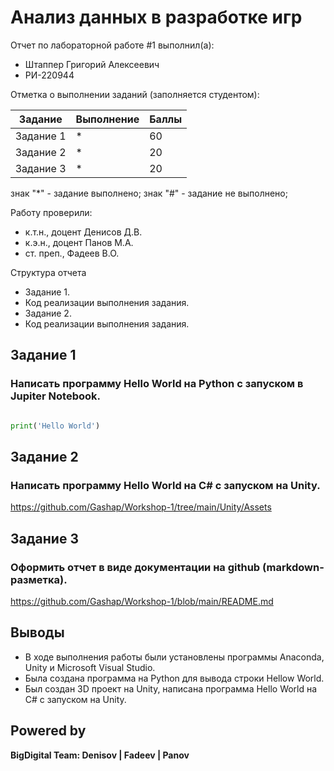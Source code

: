 # Анализ данных в разработке игр
Отчет по лабораторной работе #1 выполнил(а):
- Штаппер Григорий Алексеевич
- РИ-220944
  
Отметка о выполнении заданий (заполняется студентом):

| Задание | Выполнение | Баллы |
| ------ | ------ | ------ |
| Задание 1 | * | 60 |
| Задание 2 | * | 20 |
| Задание 3 | * | 20 |

знак "*" - задание выполнено; знак "#" - задание не выполнено;

Работу проверили:
- к.т.н., доцент Денисов Д.В.
- к.э.н., доцент Панов М.А.
- ст. преп., Фадеев В.О.

Структура отчета

- Задание 1.
- Код реализации выполнения задания.
- Задание 2.
- Код реализации выполнения задания.

## Задание 1
### Написать программу Hello World на Python с запуском в Jupiter Notebook.

```py

print('Hello World')

```

## Задание 2
### Написать программу Hello World на C# с запуском на Unity.

https://github.com/Gashap/Workshop-1/tree/main/Unity/Assets

## Задание 3
### Оформить отчет в виде документации на github (markdown-разметка).

https://github.com/Gashap/Workshop-1/blob/main/README.md

## Выводы

- В ходе выполнения работы были установлены программы Anaconda, Unity и Microsoft Visual Studio.
- Была создана программа на Python для вывода строки Hellow World.
- Был создан 3D проект на Unity, написана программа Hello World на C# с запуском на Unity. 

## Powered by

**BigDigital Team: Denisov | Fadeev | Panov**

